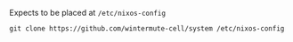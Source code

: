 Expects to be placed at `/etc/nixos-config`

`git clone https://github.com/wintermute-cell/system /etc/nixos-config`

